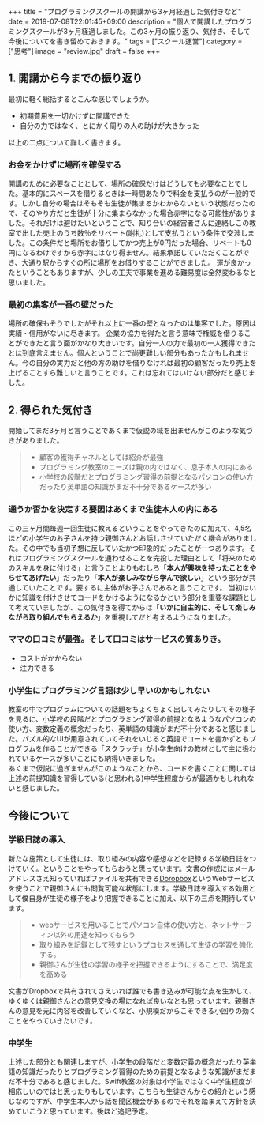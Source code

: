 +++
title = "プログラミングスクールの開講から3ヶ月経過した気付きなど"
date = 2019-07-08T22:01:45+09:00
description = "個人で開講したプログラミングスクールが3ヶ月経過しました。この3ヶ月の振り返り、気付き、そして今後についてを書き留めておきます。"
tags = ["スクール運営"]
category = ["思考"]
image = "review.jpg"
draft = false
+++
## 1. 開講から今までの振り返り
最初に軽く総括するとこんな感じでしょうか。

- 初期費用を一切かけずに開講できた
- 自分の力ではなく、とにかく周りの人の助けが大きかった

以上の二点について詳しく書きます。
### お金をかけずに場所を確保する
開講のために必要なこととして、場所の確保だけはどうしても必要なことでした。基本的にスペースを借りるときは一時間あたりで料金を支払うのが一般的です。しかし自分の場合はそもそも生徒が集まるかわからないという状態だったので、そのやり方だと生徒が十分に集まらなかった場合赤字になる可能性がありました。それだけは避けたいということで、知り合いの経営者さんに連絡しこの教室で出した売上のうち数％をリベート(謝礼)として支払うという条件で交渉しました。この条件だと場所をお借りしてかつ売上が0円だった場合、リベートも0円になるわけですから赤字にはなり得ません。結果承諾していただくことができ、大通り駅からすぐの所に場所をお借りすることができました。
運が良かったということもありますが、少しの工夫で事業を進める難易度は全然変わるなと思いました。

### 最初の集客が一番の壁だった
場所の確保もそうでしたがそれ以上に一番の壁となったのは集客でした。原因は実績・信用がないに尽きます。
企業の協力を得たと言う意味で権威を借りることができたと言う面がかなり大きいです。自分一人の力で最初の一人獲得できたとは到底言えません。個人ということで尚更難しい部分もあったかもしれません。今の自分の実力だと他の方の助けを借りなければ最初の顧客だったり売上を上げることすら難しいと言うことです。これは忘れてはいけない部分だと感じました。

## 2. 得られた気付き
開始してまだ3ヶ月と言うことであくまで仮説の域を出ませんがこのような気づきがありました。

> - 顧客の獲得チャネルとしては紹介が最強 
> - プログラミング教室のニーズは親の内ではなく、息子本人の内にある
> - 小学校の段階だとプログラミング習得の前提となるパソコンの使い方だったり英単語の知識がまだ不十分であるケースが多い

### 通うか否かを決定する要因はあくまで生徒本人の内にある
この三ヶ月間毎週一回生徒に教えるということをやってきたのに加えて、4,5名ほどの小学生のお子さんを持つ親御さんとお話しさせていただく機会がありました。その中でも当初予想に反していたかつ印象的だったことが一つあります。それはプログラミングスクールを通わせることを完投した理由として「将来のためのスキルを身に付ける」と言うことよりもむしろ「**本人が興味を持ったことをやらせてあげたい**」だったり「**本人が楽しみながら学んで欲しい**」という部分が共通していたことです。要するに主体がお子さんであると言うことです。
当初はいかに知識を付けさせてコードをかけるようになるかという部分を重要な課題として考えていましたが、この気付きを得てからは「**いかに自主的に、そして楽しみながら取り組んでもらえるか**」を重視してだと考えるようになりました。

### ママの口コミが最強。そして口コミはサービスの質ありき。
- コストがかからない
- 注力できる

### 小学生にプログラミング言語は少し早いのかもしれない
教室の中でプログラムについての話題をちょくちょく出してみたりしてその様子を見るに、小学校の段階だとプログラミング習得の前提となるようなパソコンの使い方、変数定義の概念だったり、英単語の知識がまだ不十分であると感じました。パズル的なUIが用意されていてそれをいじると英語でコードを書かずともプログラムを作ることができる「スクラッチ」が小学生向けの教材として主に扱われているケースが多いことにも納得いきました。  
あくまで仮説に過ぎませんがこのようなことから、コードを書くことに関しては上述の前提知識を習得している(と思われる)中学生程度からが最適かもしれれないと感じました。

## 今後について
### 学級日誌の導入
新たな施策として生徒には、取り組みの内容や感想などを記録する学級日誌をつけていく。ということをやってもらおうと思っています。文書の作成にはメールアドレスさえ知っていればファイルを共有できる[Doropbox](https://www.dropbox.com/ja/)というWebサービスを使うことで親御さんにも閲覧可能な状態にします。学級日誌を導入する効用として僕自身が生徒の様子をより把握できることに加え、以下の三点を期待しています。

> - webサービスを用いることでパソコン自体の使い方と、ネットサーフィン以外の用途を知ってもらう
> - 取り組みを記録として残すというプロセスを通して生徒の学習を強化する。
> - 親御さんが生徒の学習の様子を把握できるようにすることで、満足度を高める

文書がDropboxで共有されてさえいれば誰でも書き込みが可能な点を生かして、ゆくゆくは親御さんとの意見交換の場になれば良いなとも思っています。親御さんの意見を元に内容を改善していくなど、小規模だからこそできる小回りの効くことをやっていきたいです。

### 中学生
上述した部分とも関連しますが、小学生の段階だと変数定義の概念だったり英単語の知識だったりとプログラミング習得のための前提となるような知識がまだまだ不十分であると感じました。Swift教室の対象は小学生ではなく中学生程度が相応しいのではと思ったりもしています。こちらも生徒さんからの紹介という感じなのですが、中学生本人から話を聞区機会があるのでそれを踏まえて方針を決めていこうと思っています。後ほど追記予定。